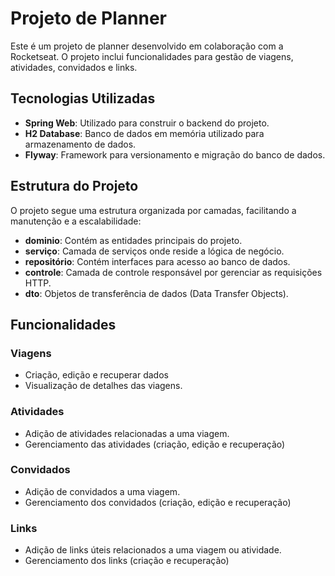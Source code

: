 # Projeto de Planner

Este é um projeto de planner desenvolvido em colaboração com a Rocketseat. O projeto inclui funcionalidades para gestão de viagens, atividades, convidados e links.

## Tecnologias Utilizadas

- **Spring Web**: Utilizado para construir o backend do projeto.
- **H2 Database**: Banco de dados em memória utilizado para armazenamento de dados.
- **Flyway**: Framework para versionamento e migração do banco de dados.

## Estrutura do Projeto

O projeto segue uma estrutura organizada por camadas, facilitando a manutenção e a escalabilidade:

- **dominio**: Contém as entidades principais do projeto.
- **serviço**: Camada de serviços onde reside a lógica de negócio.
- **repositório**: Contém interfaces para acesso ao banco de dados.
- **controle**: Camada de controle responsável por gerenciar as requisições HTTP.
- **dto**: Objetos de transferência de dados (Data Transfer Objects).

## Funcionalidades

### Viagens
- Criação, edição e recuperar dados
- Visualização de detalhes das viagens.

### Atividades
- Adição de atividades relacionadas a uma viagem.
- Gerenciamento das atividades (criação, edição e recuperação)

### Convidados
- Adição de convidados a uma viagem.
- Gerenciamento dos convidados (criação, edição e recuperação)

### Links
- Adição de links úteis relacionados a uma viagem ou atividade.
- Gerenciamento dos links (criação e recuperação)
